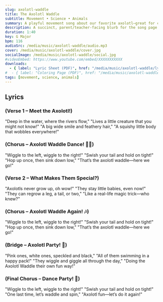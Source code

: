 ```yaml
---
slug: axolotl-waddle
title: The Axolotl Waddle
subtitle: Movement • Science • Animals
summary: A playful movement song about our favorite axolotl—great for classrooms and story time.
description: A succinct, parent/teacher‑facing blurb for the song page and SEO.
duration: 1:40
key: G Major
bpm: 116
audioSrc: /media/music/axolotl-waddle/audio.mp3
cover: /media/music/axolotl-waddle/cover.jpg
socialImage: /media/music/axolotl-waddle/social.jpg
#videoEmbed: https://www.youtube.com/embed/XXXXXXXXXXX
downloads:
  - { label: "Lyric Sheet (PDF)", href: "/media/music/axolotl-waddle/lyric-sheet.pdf" }
#  - { label: "Coloring Page (PDF)", href: "/media/music/axolotl-waddle/coloring-page.pdf" }
tags: [movement, science, animals]
---
```


## Lyrics
### (Verse 1 – Meet the Axolotl!)
"Deep in the water, where the rivers flow,"
"Lives a little creature that you might not know!"
"A big wide smile and feathery hair,"
"A squishy little body that wobbles everywhere!"

### (Chorus – Axolotl Waddle Dance! 🕺💃)
"Wiggle to the left, wiggle to the right!"
"Swish your tail and hold on tight!"
"Hop up once, then sink down low,"
"That’s the axolotl waddle—here we go!"

### (Verse 2 – What Makes Them Special?)
"Axolotls never grow up, oh wow!"
"They stay little babies, even now!"
"They can regrow a leg, a tail, or two,"
"Like a real-life magic trick—who knew?"

### (Chorus – Axolotl Waddle Again! 🎶)
"Wiggle to the left, wiggle to the right!"
"Swish your tail and hold on tight!"
"Hop up once, then sink down low,"
"That’s the axolotl waddle—here we go!"

### (Bridge – Axolotl Party! 🎉)
"Pink ones, white ones, speckled and black,"
"All of them swimming in a happy pack!"
"They wiggle and giggle all through the day,"
"Doing the Axolotl Waddle their own fun way!"

### (Final Chorus – Dance Party! 💃)
"Wiggle to the left, wiggle to the right!"
"Swish your tail and hold on tight!"
"One last time, let’s waddle and spin,"
"Axolotl fun—let’s do it again!"

